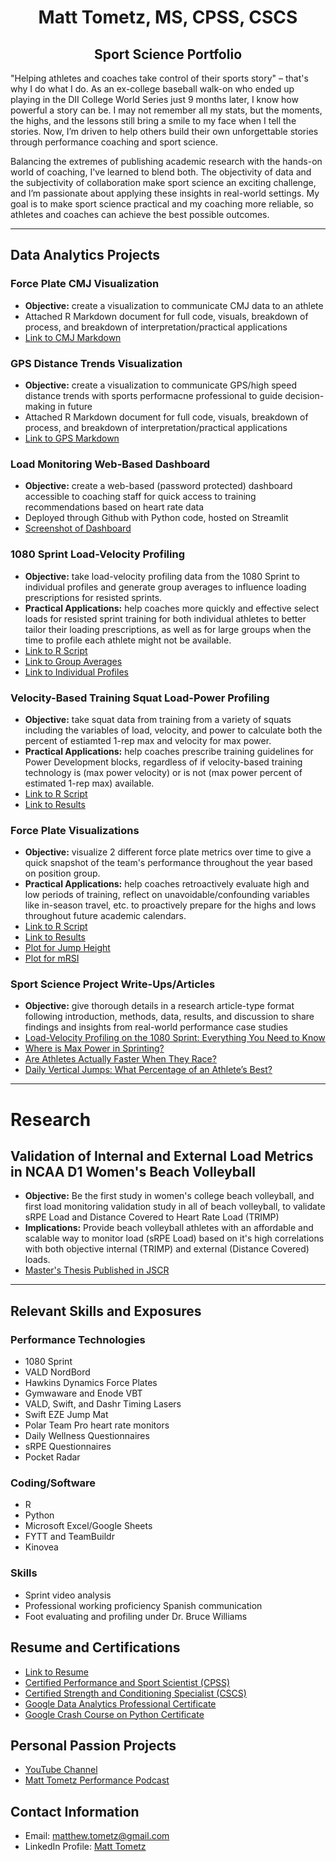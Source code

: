 <h1 align="center">Matt Tometz, MS, CPSS, CSCS</h1>
<h2 align="center">Sport Science Portfolio</h2>

"Helping athletes and coaches take control of their sports story" – that's why I do what I do. As an ex-college baseball walk-on who ended up playing in the DII College World Series just 9 months later, I know how powerful a story can be. I may not remember all my stats, but the moments, the highs, and the lessons still bring a smile to my face when I tell the stories. Now, I’m driven to help others build their own unforgettable stories through performance coaching and sport science.

Balancing the extremes of publishing academic research with the hands-on world of coaching, I've learned to blend both. The objectivity of data and the subjectivity of collaboration make sport science an exciting challenge, and I’m passionate about applying these insights in real-world settings. My goal is to make sport science practical and my coaching more reliable, so athletes and coaches can achieve the best possible outcomes.

---

## Data Analytics Projects

### Force Plate CMJ Visualization
- **Objective:** create a visualization to communicate CMJ data to an athlete
- Attached R Markdown document for full code, visuals, breakdown of process, and breakdown of interpretation/practical applications
- [Link to CMJ Markdown](CMJ_Markdown.html)

### GPS Distance Trends Visualization
- **Objective:** create a visualization to communicate GPS/high speed distance trends with sports performacne professional to guide decision-making in future
- Attached R Markdown document for full code, visuals, breakdown of process, and breakdown of interpretation/practical applications
- [Link to GPS Markdown](GPS_Markdown.html)

### Load Monitoring Web-Based Dashboard
- **Objective:** create a web-based (password protected) dashboard accessible to coaching staff for quick access to training recommendations based on heart rate data
- Deployed through Github with Python code, hosted on Streamlit
- [Screenshot of Dashboard](Load_Monitoring_Dashboard.png)

### 1080 Sprint Load-Velocity Profiling
- **Objective:** take load-velocity profiling data from the 1080 Sprint to individual profiles and generate group averages to influence loading prescriptions for resisted sprints.
- **Practical Applications:** help coaches more quickly and effective select loads for resisted sprint training for both individual athletes to better tailor their loading prescriptions, as well as for large groups when the time to profile each athlete might not be available.
- [Link to R Script](https://github.com/matttometz/Matt-Tometz-Sport-Science-Portfolio/blob/main/LVP_1080_r_script.R)
- [Link to Group Averages](https://github.com/matttometz/Matt-Tometz-Sport-Science-Portfolio/blob/main/LVP_group_averages.csv)
- [Link to Individual Profiles](https://github.com/matttometz/Matt-Tometz-Sport-Science-Portfolio/blob/main/LVP_condensed_profiles.csv)

### Velocity-Based Training Squat Load-Power Profiling
- **Objective:** take squat data from training from a variety of squats including the variables of load, velocity, and power to calculate both the percent of estiamted 1-rep max and velocity for max power.
- **Practical Applications:** help coaches prescribe training guidelines for Power Development blocks, regardless of if velocity-based training technology is (max power velocity) or is not (max power percent of estimated 1-rep max) available.
- [Link to R Script](https://github.com/matttometz/Matt-Tometz-Sport-Science-Portfolio/blob/main/Squat_Power_R_Script.R)
- [Link to Results](https://github.com/matttometz/Matt-Tometz-Sport-Science-Portfolio/blob/main/Squat_Power_Results.csv)
    
### Force Plate Visualizations
- **Objective:** visualize 2 different force plate metrics over time to give a quick snapshot of the team's performance throughout the year based on position group.
- **Practical Applications:** help coaches retroactively evaluate high and low periods of training, reflect on unavoidable/confounding variables like in-season travel, etc. to proactively prepare for the highs and lows throughout future academic calendars.
- [Link to R Script](https://github.com/matttometz/Matt-Tometz-Sport-Science-Portfolio/blob/main/Force_Plate_Viz_R_Script.R)
- [Link to Results](https://github.com/matttometz/Matt-Tometz-Sport-Science-Portfolio/blob/main/Force_Plate_Results_Table.csv)
- [Plot for Jump Height](Jump_Height_Plot.png)
- [Plot for mRSI](mRSI_Plot.png)

### Sport Science Project Write-Ups/Articles
- **Objective:** give thorough details in a research article-type format following introduction, methods, data, results, and discussion to share findings and insights from real-world performance case studies
- [Load-Velocity Profiling on the 1080 Sprint: Everything You Need to Know](https://simplifaster.com/articles/load-velocity-profiling-1800-sprint/)
- [Where is Max Power in Sprinting?](https://simplifaster.com/articles/where-is-max-power-in-sprinting/)
- [Are Athletes Actually Faster When They Race?](https://simplifaster.com/articles/are-athletes-faster-when-racing/)
- [Daily Vertical Jumps: What Percentage of an Athlete’s Best?](https://simplifaster.com/articles/daily-vertical-jumps-percentage-readiness/)

---

# Research
## Validation of Internal and External Load Metrics in NCAA D1 Women's Beach Volleyball
- **Objective:** Be the first study in women's college beach volleyball, and first load monitoring validation study in all of beach volleyball, to validate sRPE Load and Distance Covered to Heart Rate Load (TRIMP)
- **Implications:** Provide beach volleyball athletes with an affordable and scalable way to monitor load (sRPE Load) based on it's high correlations with both objective internal (TRIMP) and external (Distance Covered) loads.
- [Master's Thesis Published in JSCR](https://github.com/matttometz/Matt-Tometz-Sport-Science-Portfolio/blob/main/Matt_Tometz_Thesis_JSCR.pdf)

---

## Relevant Skills and Exposures
### Performance Technologies
- 1080 Sprint
- VALD NordBord
- Hawkins Dynamics Force Plates
- Gymwaware and Enode VBT
- VALD, Swift, and Dashr Timing Lasers
- Swift EZE Jump Mat
- Polar Team Pro heart rate monitors
- Daily Wellness Questionnaires
- sRPE Questionnaires
- Pocket Radar

### Coding/Software
- R
- Python
- Microsoft Excel/Google Sheets
- FYTT and TeamBuildr
- Kinovea

### Skills
- Sprint video analysis
- Professional working proficiency Spanish communication
- Foot evaluating and profiling under Dr. Bruce Williams

## Resume and Certifications
- [Link to Resume](https://github.com/matttometz/Matt-Tometz-Sport-Science-Portfolio/blob/main/MattTometzResume.pdf)
- [Certified Performance and Sport Scientist (CPSS)](https://github.com/matttometz/Matt-Tometz-Sport-Science-Portfolio/blob/main/Matt_Tometz_NSCA_ID.pdf)
- [Certified Strength and Conditioning Specialist (CSCS)](https://github.com/matttometz/Matt-Tometz-Sport-Science-Portfolio/blob/main/Matt_Tometz_NSCA_ID.pdf)
- [Google Data Analytics Professional Certificate](https://github.com/matttometz/Matt-Tometz-Sport-Science-Portfolio/blob/main/Matt_Tometz_Google_Data_Analytics_Certificate.pdf)
- [Google Crash Course on Python Certificate](https://github.com/matttometz/Matt-Tometz-Sport-Science-Portfolio/blob/main/Crash_Course_on_Python_Cert.pdf)

## Personal Passion Projects
- [YouTube Channel](https://www.youtube.com/matttometz)
- [Matt Tometz Performance Podcast](https://podcasters.spotify.com/pod/show/matttometz)

## Contact Information
- Email: [matthew.tometz@gmail.com](matthew.tometz@gmail.com)
- LinkedIn Profile: [Matt Tometz](https://www.linkedin.com/in/matttometz)

